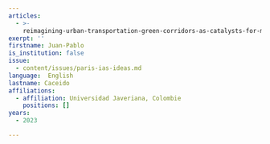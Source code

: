 ```yaml
---
articles:
  - >-
    reimagining-urban-transportation-green-corridors-as-catalysts-for-materializing-a-15-minutes-city-in-bogota
exerpt: ''
firstname: Juan-Pablo
is_institution: false
issue:
  - content/issues/paris-ias-ideas.md
language:  English
lastname: Caceido
affiliations:
  - affiliation: Universidad Javeriana, Colombie
    positions: []
years:
  - 2023

---
```


